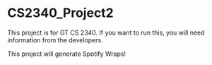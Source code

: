 # CS2340_Project2

This project is for GT CS 2340. If you want to run this, you will need information from the developers.

This project will generate Spotify Wraps!
